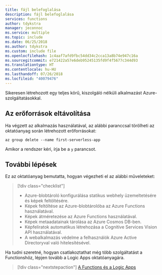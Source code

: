 ```yaml
---
title: fájl belefoglalása
description: fájl belefoglalása
services: functions
author: tdykstra
manager: jeconnoc
ms.service: multiple
ms.topic: include
ms.date: 06/25/2018
ms.author: tdykstra
ms.custom: include file
ms.openlocfilehash: 1c4aaf7afd9fbc54dd34c2cca13a8b74e947c16a
ms.sourcegitcommit: e721422a57e6deb95245135fd9f4f5677c344d93
ms.translationtype: HT
ms.contentlocale: hu-HU
ms.lasthandoff: 07/26/2018
ms.locfileid: "40079476"
---
```

Sikeresen létrehozott egy teljes körű, kiszolgáló nélküli alkalmazást Azure-szolgáltatásokkal.

## <a name="clean-up-resources"></a>Az erőforrások eltávolítása

Ha végzett az alkalmazás használatával, az alábbi paranccsal törölheti az oktatóanyag során létrehozott erőforrásokat:

```azurecli
az group delete --name first-serverless-app
```

Amikor a rendszer kéri, írja be a `y` parancsot.  

## <a name="next-steps"></a>További lépések

Ez az oktatóanyag bemutatta, hogyan végezheti el az alábbi műveleteket:
> [!div class="checklist"]
> * Azure-blobtároló konfigurálása statikus webhely üzemeltetésére és képek feltöltésére.
> * Képek feltöltése az Azure-blobtárolóba az Azure Functions használatával.
> * Képek átméretezése az Azure Functions használatával.
> * Képek metaadatainak tárolása az Azure Cosmos DB-ben.
> * Képfeliratok automatikus létrehozása a Cognitive Services Vision API használatával.
> * A webalkalmazás védelme a felhasználók Azure Active Directoryval való hitelesítésével.

Ha tudni szeretné, hogyan csatlakoztathat még több szolgáltatást a Functionshöz, lépjen tovább a Logic Apps oktatóanyagára. 

> [!div class="nextstepaction"]
> [A Functions és a Logic Apps](https://docs.microsoft.com/azure/azure-functions/functions-twitter-email)